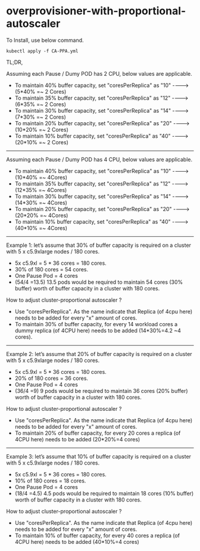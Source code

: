 # overprovisioner-with-proportional-autoscaler

To Install, use below command. 

```
kubectl apply -f CA-PPA.yml
```

TL;DR,

Assuming each Pause / Dumy POD has 2 CPU, below values are applicable.  
- To maintain 40% buffer capacity, set "coresPerReplica" as "10" ----> (5*40% =~ 2 Cores)
- To maintain 35% buffer capacity, set "coresPerReplica" as "12" ----> (6*35% =~ 2 Cores)
- To maintain 30% buffer capacity, set "coresPerReplica" as "14" ----> (7*30% =~ 2 Cores)
- To maintain 20% buffer capacity, set "coresPerReplica" as "20" ----> (10*20% =~ 2 Cores)
- To maintain 10% buffer capacity, set "coresPerReplica" as "40" ----> (20*10% =~ 2 Cores)

---

Assuming each Pause / Dumy POD has 4 CPU, below values are applicable.  
- To maintain 40% buffer capacity, set "coresPerReplica" as "10" ----> (10*40% =~ 4Cores)
- To maintain 35% buffer capacity, set "coresPerReplica" as "12" ----> (12*35% =~ 4Cores)
- To maintain 30% buffer capacity, set "coresPerReplica" as "14" ----> (14*30% =~ 4Cores)
- To maintain 20% buffer capacity, set "coresPerReplica" as "20" ----> (20*20% =~ 4Cores)
- To maintain 10% buffer capacity, set "coresPerReplica" as "40" ----> (40*10% =~ 4Cores)


---

Example 1: let’s assume that 30% of buffer capacity is required on a cluster with 5 x c5.9xlarge nodes / 180 cores.
- 5x c5.9xl = 5 * 36 cores = 180 cores.
- 30% of 180 cores = 54 cores.
- One Pause Pod = 4 cores
- (54/4 =13.5) 13.5 pods would be required to maintain 54 cores (30% buffer) worth of buffer capacity in a cluster with 180 cores.

How to adjust cluster-proportional autoscaler ?
- Use "coresPerReplica". As the name indicate that Replica (of 4cpu here) needs to be added for every "x" amount of cores.
- To maintain 30% of buffer capacity, for every 14 workload cores a dummy replica (of 4CPU here) needs to be added (14*30%=4.2 ~4 cores).

---

Example 2: let’s assume that 20% of buffer capacity is required on a cluster with 5 x c5.9xlarge nodes / 180 cores.
- 5x c5.9xl = 5 * 36 cores = 180 cores.
- 20% of 180 cores = 36 cores.
- One Pause Pod = 4 cores
- (36/4 =9) 9 pods would be required to maintain 36 cores (20% buffer) worth of buffer capacity in a cluster with 180 cores.

How to adjust cluster-proportional autoscaler ?
- Use "coresPerReplica". As the name indicate that Replica (of 4cpu here) needs to be added for every "x" amount of cores.
- To maintain 20% of buffer capacity, for every 20 cores a replica (of 4CPU here) needs to be added (20*20%=4 cores)
 
---
Example 3: let’s assume that 10% of buffer capacity is required on a cluster with 5 x c5.9xlarge nodes / 180 cores.
- 5x c5.9xl = 5 * 36 cores = 180 cores.
- 10% of 180 cores = 18 cores.
- One Pause Pod = 4 cores
- (18/4 =4.5) 4.5 pods would be required to maintain 18 cores (10% buffer) worth of buffer capacity in a cluster with 180 cores.

How to adjust cluster-proportional autoscaler ?
- Use "coresPerReplica". As the name indicate that Replica (of 4cpu here) needs to be added for every "x" amount of cores.
- To maintain 10% of buffer capacity, for every 40 cores a replica (of 4CPU here) needs to be added (40*10%=4 cores)
